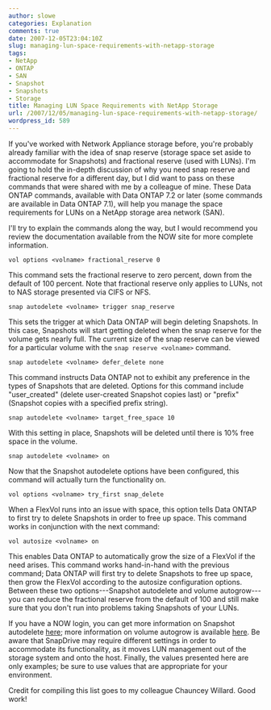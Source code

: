 ```yaml
---
author: slowe
categories: Explanation
comments: true
date: 2007-12-05T23:04:10Z
slug: managing-lun-space-requirements-with-netapp-storage
tags:
- NetApp
- ONTAP
- SAN
- Snapshot
- Snapshots
- Storage
title: Managing LUN Space Requirements with NetApp Storage
url: /2007/12/05/managing-lun-space-requirements-with-netapp-storage/
wordpress_id: 589
---
```


If you've worked with Network Appliance storage before, you're probably already familiar with the idea of snap reserve (storage space set aside to accommodate for Snapshots) and fractional reserve (used with LUNs). I'm going to hold the in-depth discussion of why you need snap reserve and fractional reserve for a different day, but I did want to pass on these commands that were shared with me by a colleague of mine. These Data ONTAP commands, available with Data ONTAP 7.2 or later (some commands are available in Data ONTAP 7.1), will help you manage the space requirements for LUNs on a NetApp storage area network (SAN).

I'll try to explain the commands along the way, but I would recommend you review the documentation available from the NOW site for more complete information.

	vol options <volname> fractional_reserve 0

This command sets the fractional reserve to zero percent, down from the default of 100 percent. Note that fractional reserve only applies to LUNs, not to NAS storage presented via CIFS or NFS.

	snap autodelete <volname> trigger snap_reserve

This sets the trigger at which Data ONTAP will begin deleting Snapshots. In this case, Snapshots will start getting deleted when the snap reserve for the volume gets nearly full. The current size of the snap reserve can be viewed for a particular volume with the `snap reserve <volname>` command.

	snap autodelete <volname> defer_delete none

This command instructs Data ONTAP not to exhibit any preference in the types of Snapshots that are deleted. Options for this command include "user_created" (delete user-created Snapshot copies last) or "prefix" (Snapshot copies with a specified prefix string).

	snap autodelete <volname> target_free_space 10

With this setting in place, Snapshots will be deleted until there is 10% free space in the volume.

	snap autodelete <volname> on

Now that the Snapshot autodelete options have been configured, this command will actually turn the functionality on.

	vol options <volname> try_first snap_delete

When a FlexVol runs into an issue with space, this option tells Data ONTAP to first try to delete Snapshots in order to free up space. This command works in conjunction with the next command:

	vol autosize <volname> on

This enables Data ONTAP to automatically grow the size of a FlexVol if the need arises. This command works hand-in-hand with the previous command; Data ONTAP will first try to delete Snapshots to free up space, then grow the FlexVol according to the autosize configuration options. Between these two options---Snapshot autodelete and volume autogrow---you can reduce the fractional reserve from the default of 100 and still make sure that you don't run into problems taking Snapshots of your LUNs.

If you have a NOW login, you can get more information on Snapshot autodelete [here](http://now.netapp.com/NOW/knowledge/docs/ontap/rel723/html/ontap/onlinebk/2snap15.htm); more information on volume autogrow is available [here](http://now.netapp.com/NOW/knowledge/docs/ontap/rel723/html/ontap/mgmtsag/6vol10.htm). Be aware that SnapDrive may require different settings in order to accommodate its functionality, as it moves LUN management out of the storage system and onto the host. Finally, the values presented here are only examples; be sure to use values that are appropriate for your environment.

Credit for compiling this list goes to my colleague Chauncey Willard. Good work!
